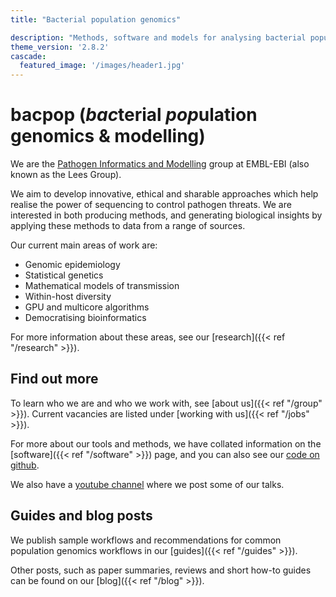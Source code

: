 ```yaml
---
title: "Bacterial population genomics"

description: "Methods, software and models for analysing bacterial populations and genomes"
theme_version: '2.8.2'
cascade:
  featured_image: '/images/header1.jpg'
---
```

# bacpop (*bac*terial *pop*ulation genomics & modelling)

We are the [Pathogen Informatics and Modelling](https://www.ebi.ac.uk/research/lees/) group
at EMBL-EBI (also known as the Lees Group).

We aim to develop innovative, ethical and sharable approaches which help realise the power of sequencing to control pathogen threats. We are interested in both producing methods, and generating biological insights by applying these methods to data from a range of sources.

Our current main areas of work are:
* Genomic epidemiology
* Statistical genetics
* Mathematical models of transmission
* Within-host diversity
* GPU and multicore algorithms
* Democratising bioinformatics

For more information about these areas, see our [research]({{< ref "/research" >}}).
## Find out more

To learn who we are and who we work with, see [about us]({{< ref "/group" >}}).
Current vacancies are listed under [working with us]({{< ref "/jobs" >}}).

For more about our tools and methods, we have collated information on the [software]({{< ref "/software" >}}) page,
and you can also see our [code on github](https://github.com/bacpop).

We also have a [youtube channel](https://www.youtube.com/channel/UCmp3iSn08C1wAQqC-S7evLw) where we post some of our talks.

## Guides and blog posts

We publish sample workflows and recommendations for common population genomics workflows
in our [guides]({{< ref "/guides" >}}).

Other posts, such as paper summaries, reviews and short how-to guides
can be found on our [blog]({{< ref "/blog" >}}).
